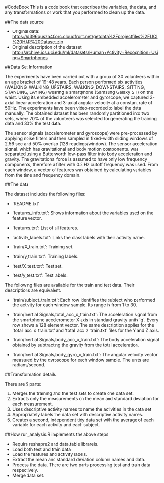 #CodeBook
This is a code book that describes the variables, the data, and any transformations or work that you performed to clean up the data.

##The data source

 * Original data: https://d396qusza40orc.cloudfront.net/getdata%2Fprojectfiles%2FUCI%20HAR%20Dataset.zip
 * Original description of the dataset: http://archive.ics.uci.edu/ml/datasets/Human+Activity+Recognition+Using+Smartphones

##Data Set Information

The experiments have been carried out with a group of 30 volunteers within an age bracket of 19-48 years. Each person performed six activities (WALKING, WALKING_UPSTAIRS, WALKING_DOWNSTAIRS, SITTING, STANDING, LAYING) wearing a smartphone (Samsung Galaxy S II) on the waist. Using its embedded accelerometer and gyroscope, we captured 3-axial linear acceleration and 3-axial angular velocity at a constant rate of 50Hz. The experiments have been video-recorded to label the data manually. The obtained dataset has been randomly partitioned into two sets, where 70% of the volunteers was selected for generating the training data and 30% the test data.

The sensor signals (accelerometer and gyroscope) were pre-processed by applying noise filters and then sampled in fixed-width sliding windows of 2.56 sec and 50% overlap (128 readings/window). The sensor acceleration signal, which has gravitational and body motion components, was separated using a Butterworth low-pass filter into body acceleration and gravity. The gravitational force is assumed to have only low frequency components, therefore a filter with 0.3 Hz cutoff frequency was used. From each window, a vector of features was obtained by calculating variables from the time and frequency domain.

##The data

The dataset includes the following files:

 * 'README.txt'

 * 'features_info.txt': Shows information about the variables used on the feature vector.

 * 'features.txt': List of all features.

 * 'activity_labels.txt': Links the class labels with their activity name.

 * 'train/X_train.txt': Training set.

 * 'train/y_train.txt': Training labels.

 * 'test/X_test.txt': Test set.

 * 'test/y_test.txt': Test labels.

The following files are available for the train and test data. Their descriptions are equivalent.

 * 'train/subject_train.txt': Each row identifies the subject who performed the activity for each window sample. Its range is from 1 to 30.

 * 'train/Inertial Signals/total_acc_x_train.txt': The acceleration signal from the smartphone accelerometer X axis in standard gravity units 'g'. Every row shows a 128 element vector. The same description applies for the 'total_acc_x_train.txt' and 'total_acc_z_train.txt' files for the Y and Z axis.

 * 'train/Inertial Signals/body_acc_x_train.txt': The body acceleration signal obtained by subtracting the gravity from the total acceleration.

 * 'train/Inertial Signals/body_gyro_x_train.txt': The angular velocity vector measured by the gyroscope for each window sample. The units are radians/second.

##Transformation details

There are 5 parts:

 1. Merges the training and the test sets to create one data set.
 2. Extracts only the measurements on the mean and standard deviation for each measurement.
 3. Uses descriptive activity names to name the activities in the data set
 4. Appropriately labels the data set with descriptive activity names.
 5. Creates a second, independent tidy data set with the average of each variable for each activity and each subject.

##How run_analysis.R implements the above steps:

 * Require reshapre2 and data.table librareis.
 * Load both test and train data
 * Load the features and activity labels.
 * Extract the mean and standard deviation column names and data.
 * Process the data. There are two parts processing test and train data respectively.
 * Merge data set.
